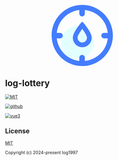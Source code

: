 <p align="center">
    <a href="http://www.form-create.com">
        <svg t="1704902663531" class="icon" viewBox="0 0 1024 1024" version="1.1" xmlns="http://www.w3.org/2000/svg" p-id="4318" width="200" height="200"><path d="M433.230769 630.153846m-275.692307 0a275.692308 275.692308 0 1 0 551.384615 0 275.692308 275.692308 0 1 0-551.384615 0Z" fill="#E2FFFF" p-id="4319"></path><path d="M512 0C228.903385 0 0 228.903385 0 512s228.903385 512 512 512 512-228.903385 512-512S795.096615 0 512 0z m42.968615 938.653538V883.396923c0-27.608615-21.464615-46.040615-46.040615-46.040615-24.536615 0-46.040615 21.504-46.040615 46.08v55.21723c-196.450462-21.464615-356.036923-181.090462-377.540923-377.540923H140.603077c24.536615 0 46.040615-21.504 46.040615-46.08 0-24.536615-21.504-46.001231-46.08-46.00123H85.385846c18.392615-199.522462 178.018462-362.220308 377.540923-383.684923v61.36123c0 24.576 21.504 46.08 46.08 46.08 24.536615 0 46.001231-21.504 46.001231-46.08V85.346462c202.594462 21.464615 365.292308 181.090462 383.684923 383.684923h-61.361231c-27.648 0-46.08 18.392615-46.08 46.040615 0 24.536615 21.504 46.040615 46.08 46.040615h61.361231c-21.464615 199.522462-184.162462 359.148308-383.684923 377.540923z" fill="#437DFF" p-id="4320"></path><path d="M499.396923 291.170462a19.692308 19.692308 0 0 1 25.245539 0.039384l2.520615 2.520616 9.964308 12.169846C625.427692 414.208 669.538462 495.340308 669.538462 549.218462 669.538462 637.44 599.04 708.923077 512 708.923077s-157.538462-71.483077-157.538462-159.704615c0-49.900308 37.809231-123.155692 113.506462-219.72677l18.904615-23.630769 9.964308-12.130461a19.692308 19.692308 0 0 1 2.599385-2.56z m12.603077 110.434461l-9.570462 13.075692-13.23323 18.747077-11.815385 17.644308C447.763692 496.679385 433.230769 530.313846 433.230769 549.218462c0 44.937846 35.524923 80.935385 78.769231 80.935384 43.244308 0 78.769231-35.997538 78.769231-80.935384 0-16.305231-11.027692-43.992615-33.437539-81.053539l-10.318769-16.462769a790.843077 790.843077 0 0 0-11.697231-17.565539l-13.115077-18.668307-10.200615-13.863385z" fill="#437DFF" p-id="4321"></path></svg>
    </a>
</p>

# log-lottery

[![MIT](https://img.shields.io/badge/License-MIT-yellow.svg)](https://github.com/LOG1997/log-lottery)

[![github](https://img.shields.io/badge/Author-xaboy-blue.svg)](https://github.com/log1997)

[![vue3](https://img.shields.io/badge/VUE-3.0-green.svg)](https://github.com/log1997)



## License

[MIT](http://opensource.org/licenses/MIT)

Copyright (c) 2024-present log1997